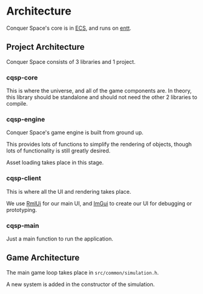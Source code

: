 Architecture
===============
Conquer Space's core is in [ECS](https://github.com/SanderMertens/ecs-faq), and runs on [entt](https://github.com/skypjack/entt/).

## Project Architecture
Conquer Space consists of 3 libraries and 1 project.

### cqsp-core
This is where the universe, and all of the game components are. In theory, this library should be standalone and should not need the other 2 libraries to compile.

### cqsp-engine
Conquer Space's game engine is built from ground up.

This provides lots of functions to simplify the rendering of objects, though lots of functionality is still greatly desired.

Asset loading takes place in this stage.

### cqsp-client
This is where all the UI and rendering takes place.

We use [RmlUi](https://github.com/mikke89/RmlUi) for our main UI, and [ImGui](https://github.com/ocornut/imgui) to create our UI for debugging or prototyping.

### cqsp-main
Just a main function to run the application.

## Game Architecture
The main game loop takes place in `src/common/simulation.h`.

A new system is added in the constructor of the simulation.
